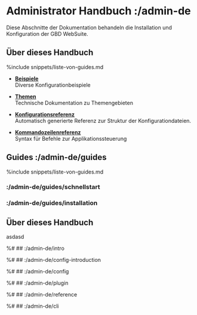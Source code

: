 # Administrator Handbuch :/admin-de

Diese Abschnitte der Dokumentation behandeln die Installation und Konfiguration
der GBD WebSuite.

<h2>Über dieses Handbuch</h2>

%include snippets/liste-von-guides.md

- [**Beispiele**](https://gws-dev.gbd-websuite.de)  
  Diverse Konfigurationbeispiele

- [**Themen**](/admin-de/guides/themen)  
  Technische Dokumentation zu Themengebieten

- [**Konfigurationsreferenz**](/admin-de/reference)  
  Automatisch generierte Referenz zur Struktur der Konfigurationdateien.

- [**Kommandozeilenreferenz**](/admin-de/cli)  
  Syntax für Befehle zur Applikationssteuerung

## Guides :/admin-de/guides

%include snippets/liste-von-guides.md

### :/admin-de/guides/schnellstart
### :/admin-de/guides/installation


<h2>Über dieses Handbuch</h2>

asdasd

%# ## :/admin-de/intro

%# ## :/admin-de/config-introduction

%# ## :/admin-de/config

%# ## :/admin-de/plugin

%# ## :/admin-de/reference

%# ## :/admin-de/cli
